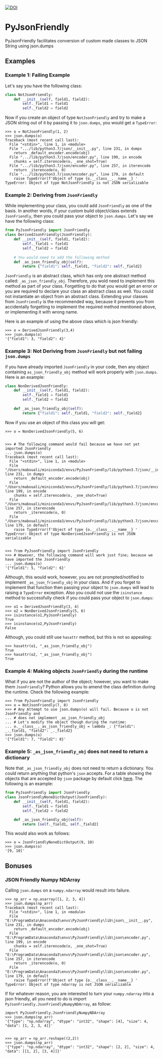 [![DOI](https://zenodo.org/badge/DOI/10.5281/zenodo.3525700.svg)](https://doi.org/10.5281/zenodo.3525700)

# PyJsonFriendly

PyJsonFriendly facilitates conversion of custom made classes to JSON String using json.dumps


## Examples
### Example 1: Failing Example
Let's say you have the following class:
```python
class NotJsonFriendly:
    def __init__(self, field1, field2):
        self._field1 = field1
        self._field2 = field2
```

Now if you create an object of type ``NotJsonFriendly`` and try to make a JSON string out
of it by passing it to ``json.dumps``, you would get a ``TypeError``:

```commandline
>>> o = NotJsonFriendly(1, 2)
>>> json.dumps(o)
Traceback (most recent call last):
  File "<stdin>", line 1, in <module>
  File ".../lib/python3.7/json/__init__.py", line 231, in dumps
    return _default_encoder.encode(obj)
  File ".../lib/python3.7/json/encoder.py", line 199, in encode
    chunks = self.iterencode(o, _one_shot=True)
  File ".../lib/python3.7/json/encoder.py", line 257, in iterencode
    return _iterencode(o, 0)
  File ".../lib/python3.7/json/encoder.py", line 179, in default
    raise TypeError(f'Object of type {o.__class__.__name__} '
TypeError: Object of type NotJsonFriendly is not JSON serializable

```

### Example 2: Deriving from ``JsonFriendly``
While implementing your class, you could add ``JsonFriendly`` as one of the basis. In another words, if 
your custom build object/class extends ``JsonFriendly``, then you could pass your object to ``json.dumps``. 
Let's say we have the following class:

```python
from PyJsonFriendly import JsonFriendly
class DerivedJsonFriendly(JsonFriendly):
    def __init__(self, field1, field2):
        self._field1 = field1
        self._field2 = field2
    
    # You would need to add the following method
    def _as_json_friendly_obj(self):
        return {"field1": self._field1, "field2": self._field2}
```

``JsonFriendly`` is an abstract class, which has only one abstract method called: ``_as_json_friendly_obj``.
Therefore, you wold need to implement this method as part of your class. Forgetting to do that you would get
an error or you are required to declare your class an abstract class as well. You could not instantiate an
object from an abstract class. Extending your classes from ``JsonFriendly`` is the recommended way,
because it prevents you from accidentally forgetting to implement the required method mentioned above, or
implementing it with wrong name.

Here is an example of using the above class which is json friendly:

```commandline
>>> o = DerivedJsonFriendly(3,4)
>>> json.dumps(o)
'{"field1": 3, "field2": 4}'
```

### Example 3: Not Deriving from ``JsonFriendly`` but not failing ``json.dumps``
if you have already imported ``JsonFriendly`` in your code, then any object containing 
``as_json_friendly_obj`` method will work properly with ``json.dumps``. Here is an example:

```python
class NonDerivedJsonFriendly:
    def __init__(self, field1, field2):
        self._field1 = field1
        self._field2 = field2
    
    def _as_json_friendly_obj(self):
        return {"field1": self._field1, "field2": self._field2}

```

Now if you use an object of this class you will get:

```commandline
>>> o = NonDerivedJsonFriendly(5, 6)


>>> # The following command would fail because we have not yet imported JsonFriendly
... json.dumps(o)  
Traceback (most recent call last):
  File "<stdin>", line 1, in <module>
  File "/Users/mabouali/miniconda3/envs/PyJsonFriendly/lib/python3.7/json/__init__.py", line 231, in dumps
    return _default_encoder.encode(obj)
  File "/Users/mabouali/miniconda3/envs/PyJsonFriendly/lib/python3.7/json/encoder.py", line 199, in encode
    chunks = self.iterencode(o, _one_shot=True)
  File "/Users/mabouali/miniconda3/envs/PyJsonFriendly/lib/python3.7/json/encoder.py", line 257, in iterencode
    return _iterencode(o, 0)
  File "/Users/mabouali/miniconda3/envs/PyJsonFriendly/lib/python3.7/json/encoder.py", line 179, in default
    raise TypeError(f'Object of type {o.__class__.__name__} '
TypeError: Object of type NonDerivedJsonFriendly is not JSON serializable


>>> from PyJsonFriendly import JsonFriendly
>>> # However, the following command will work just fine; because we have imported the JsonFriendly
... json.dumps(o)  
'{"field1": 5, "field2": 6}'
```

Although, this would work, however, you are not prompted/notified to implement ``_as_json_friendly_obj``
in your class. And if you forget to implement that function then passing your object to ``json.dumps``
will lead to raising a ``TypeError`` exception. Also you could not use the ``isinstance`` method to 
successfully check if you could pass your object to ``json.dumps``:

```commandline
>>> o1 = DerivedJsonFriendly(3, 4)
>>> o2 = NonDerivedJsonFriendly(5, 6)
>>> isinstance(o1,PyJsonFriendly)
True
>>> isinstance(o2,PyJsonFriendly)
False
```

Although, you could still use ``hasattr`` method, but this is not so appealing:

```commandline
>>> hasattr(o1, "_as_json_friendly_obj")
True
>>> hasattr(o2, "_as_json_friendly_obj")
True
```

### Example 4: Making objects ``JsonFriendly`` during the runtime
What if you are not the author of the object; however, you want to make them ``JsonFriendly``? Python allows
you to amend the class definition during the runtime. Check the following example:


```commandline
>>> from PyJsonFriendly import JsonFriendly
>>> o = NotJsonFriendly(7, 8)
>>> # Any Attempt to use json.dumps(o) will fail. Because o is not JsonFriendly and
... # does not implement _as_json_friendly_obj
... # Let's modify the object though during the runtime:
... o.__class__._as_json_friendly_obj = lambda _: {"field1": _._field1, "field2": _._field2}
>>> json.dumps(o)
'{"field1": 7, "field2": 8}'
```

### Example 5: ``_as_json_friendly_obj`` does not need to return a dictionary
Note that ``_as_json_friendly_obj`` does not need to return a dictionary. You could return anything that
python's ``json`` accepts. For a table showing the objects that are accepted by ``json`` package by default
click [here](https://docs.python.org/3/library/json.html#json.JSONEncoder). The following is an example:

```python
from PyJsonFriendly import JsonFriendly
class JsonFriendlyNoneDictOutput(JsonFriendly):
    def __init__(self, field1, field2):
        self._field1 = field1
        self._field2 = field2

    def _as_json_friendly_obj(self):
        return [self._field1, self._field2]
```

This would also work as follows:

```commandline
>>> o = JsonFriendlyNoneDictOutput(9, 10)
>>> json.dumps(o)
'[9, 10]'
```

## Bonuses 
### JSON Friendly Numpy NDArray
Calling ``json.dumps`` on a ``numpy.ndarray`` would result into failure. 

```commandline
>>> np_arr = np.asarray([1, 2, 3, 4])
>>> json.dumps(np_arr)
Traceback (most recent call last):
  File "<stdin>", line 1, in <module>
  File "E:\ProgramData\Anaconda3\envs\PyJsonFriendly\lib\json\__init__.py", line 231, in dumps
    return _default_encoder.encode(obj)
  File "E:\ProgramData\Anaconda3\envs\PyJsonFriendly\lib\json\encoder.py", line 199, in encode
    chunks = self.iterencode(o, _one_shot=True)
  File "E:\ProgramData\Anaconda3\envs\PyJsonFriendly\lib\json\encoder.py", line 257, in iterencode
    return _iterencode(o, 0)
  File "E:\ProgramData\Anaconda3\envs\PyJsonFriendly\lib\json\encoder.py", line 179, in default
    raise TypeError(f'Object of type {o.__class__.__name__} '
TypeError: Object of type ndarray is not JSON serializable
```

If for whatever reason, you are interested to turn your ``numpy.ndarray`` into a json friendly,
all you need to do is import ``PyJsonFriendly.JsonFriendlyNumpyNDArray``, as follow:

```commandline
import PyJsonFriendly.JsonFriendlyNumpyNDArray
>>> json.dumps(np_arr)
'{"type": "np.ndarray", "dtype": "int32", "shape": [4], "size": 4, "data": [1, 2, 3, 4]}'


>>> np_arr = np_arr.reshape((2,2))
>>> json.dumps(np_arr)
'{"type": "np.ndarray", "dtype": "int32", "shape": [2, 2], "size": 4, "data": [[1, 2], [3, 4]]}'
```



  


